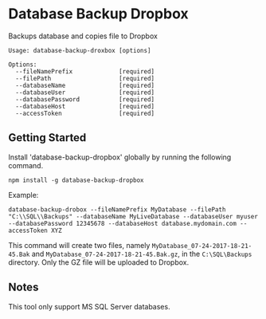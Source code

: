 # Database Backup Dropbox

Backups database and copies file to Dropbox


```
Usage: database-backup-droxbox [options]

Options:
  --fileNamePrefix             [required]
  --filePath                   [required]
  --databaseName               [required]
  --databaseUser               [required]
  --databasePassword           [required]
  --databaseHost               [required]
  --accessToken                [required]

```

## Getting Started

Install 'database-backup-dropbox' globally by running the following command.

`npm install -g database-backup-dropbox`

Example:

`database-backup-drobox --fileNamePrefix MyDatabase --filePath "C:\\SQL\\Backups" --databaseName MyLiveDatabase --databaseUser myuser --databasePassword 12345678 --databaseHost database.mydomain.com --accessToken XYZ`

This command will create two files, namely `MyDatabase_07-24-2017-18-21-45.Bak` and `MyDatabase_07-24-2017-18-21-45.Bak.gz`, in the `C:\SQL\Backups` directory. Only the GZ file will be uploaded to Dropbox.

## Notes

This tool only support MS SQL Server databases.